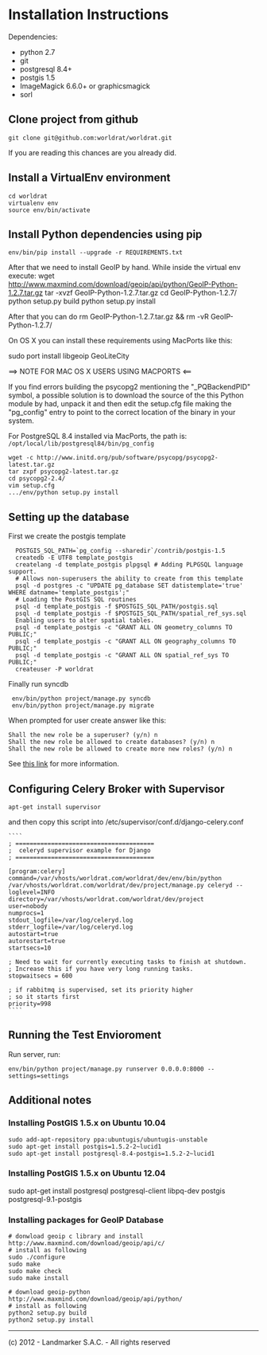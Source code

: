 Installation Instructions
=========================

Dependencies:

+ python 2.7
+ git
+ postgresql 8.4+
+ postgis 1.5
+ ImageMagick 6.6.0+ or graphicsmagick
+ sorl

Clone project from github
-------------------------

	git clone git@github.com:worldrat/worldrat.git

If you are reading this chances are you already did.

Install a VirtualEnv environment
--------------------------------

	cd worldrat
	virtualenv env
	source env/bin/activate

Install Python dependencies using pip
-------------------------------------

	env/bin/pip install --upgrade -r REQUIREMENTS.txt

After that we need to install GeoIP by hand. While inside the virtual env execute:
    wget http://www.maxmind.com/download/geoip/api/python/GeoIP-Python-1.2.7.tar.gz
    tar -xvzf GeoIP-Python-1.2.7.tar.gz
    cd GeoIP-Python-1.2.7/
    python setup.py build
    python setup.py install

After that you can do rm GeoIP-Python-1.2.7.tar.gz && rm -vR GeoIP-Python-1.2.7/

On OS X you can install these requirements using MacPorts like this:

sudo port install libgeoip GeoLiteCity

==> NOTE FOR MAC OS X USERS USING MACPORTS <==

If you find errors building the psycopg2 mentioning the "_PQBackendPID" symbol, a possible solution is to download the source of the this Python module by had, unpack it and then edit the setup.cfg file making the 
"pg_config" entry to point to the correct location of the binary in your system.

For PostgreSQL 8.4 installed via MacPorts, the path is:
`/opt/local/lib/postgresql84/bin/pg_config`

    wget -c http://www.initd.org/pub/software/psycopg/psycopg2-latest.tar.gz
    tar zxpf psycopg2-latest.tar.gz
    cd psycopg2-2.4/
    vim setup.cfg
    .../env/python setup.py install

Setting up the database
-----------------------

First we create the postgis template

      POSTGIS_SQL_PATH=`pg_config --sharedir`/contrib/postgis-1.5
      createdb -E UTF8 template_postgis
      createlang -d template_postgis plpgsql # Adding PLPGSQL language support.
      # Allows non-superusers the ability to create from this template
      psql -d postgres -c "UPDATE pg_database SET datistemplate='true' WHERE datname='template_postgis';"
      # Loading the PostGIS SQL routines
      psql -d template_postgis -f $POSTGIS_SQL_PATH/postgis.sql
      psql -d template_postgis -f $POSTGIS_SQL_PATH/spatial_ref_sys.sql
      Enabling users to alter spatial tables.
      psql -d template_postgis -c "GRANT ALL ON geometry_columns TO PUBLIC;"
      psql -d template_postgis -c "GRANT ALL ON geography_columns TO PUBLIC;"
      psql -d template_postgis -c "GRANT ALL ON spatial_ref_sys TO PUBLIC;"
      createuser -P worldrat

Finally run syncdb

     env/bin/python project/manage.py syncdb
     env/bin/python project/manage.py migrate

When prompted for user create answer like this:

    Shall the new role be a superuser? (y/n) n
    Shall the new role be allowed to create databases? (y/n) n
    Shall the new role be allowed to create more new roles? (y/n) n

See [this link](https://docs.djangoproject.com/en/dev/ref/contrib/gis/install/#post-installation) for more information.


Configuring Celery Broker with Supervisor
-----------------------------------------

    apt-get install supervisor

and then copy this script into /etc/supervisor/conf.d/django-celery.conf

    ````
    ; =======================================
    ;  celeryd supervisor example for Django
    ; =======================================

    [program:celery]
    command=/var/vhosts/worldrat.com/worldrat/dev/env/bin/python /var/vhosts/worldrat.com/worldrat/dev/project/manage.py celeryd --loglevel=INFO
    directory=/var/vhosts/worldrat.com/worldrat/dev/project
    user=nobody
    numprocs=1
    stdout_logfile=/var/log/celeryd.log
    stderr_logfile=/var/log/celeryd.log
    autostart=true
    autorestart=true
    startsecs=10

    ; Need to wait for currently executing tasks to finish at shutdown.
    ; Increase this if you have very long running tasks.
    stopwaitsecs = 600

    ; if rabbitmq is supervised, set its priority higher
    ; so it starts first
    priority=998
    ````


Running the Test Envioroment
----------------------------

Run server, run:

    env/bin/python project/manage.py runserver 0.0.0.0:8000 --settings=settings


## Additional notes

### Installing PostGIS 1.5.x on Ubuntu 10.04

    sudo add-apt-repository ppa:ubuntugis/ubuntugis-unstable
    sudo apt-get install postgis=1.5.2-2~lucid1
    sudo apt-get install postgresql-8.4-postgis=1.5.2-2~lucid1

### Installing PostGIS 1.5.x on Ubuntu 12.04

sudo apt-get install postgresql postgresql-client libpq-dev postgis postgresql-9.1-postgis

### Installing packages for GeoIP Database

    # donwload geoip c library and install
    http://www.maxmind.com/download/geoip/api/c/
    # install as following
    sudo ./configure
    sudo make
    sudo make check
    sudo make install
    
    # download geoip-python
    http://www.maxmind.com/download/geoip/api/python/
    # install as following
    python2 setup.py build
    python2 setup.py install


--------
(c) 2012 - Landmarker S.A.C. - All rights reserved
